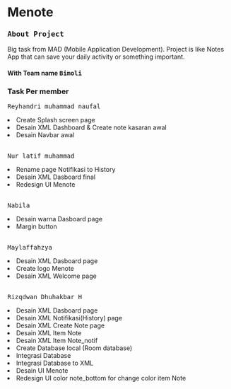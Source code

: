 <h1>Menote</h1>
<h3><kbd><strong>About Project</kbd></strong><br></kbd></h3>
Big task from MAD (Mobile Application Development). Project is like Notes App that can save your daily activity or something important.

<h4>With Team name <kbd>Bimoli</kbd></h4>

### Task Per member

<kbd>Reyhandri muhammad naufal</kbd>
<li>Create Splash screen page</li>
<li>Desain XML Dashboard & Create note kasaran awal</li>
<li>Desain Navbar awal </li>

<br>

<kbd>Nur latif muhammad</kbd>
<li>Rename page Notifikasi to History</li>
<li>Desain XML Dasboard final</li>
<li>Redesign UI Menote</li>

<br>

<kbd>Nabila</kbd>
<li>Desain warna Dasboard page</li>
<li>Margin button</li>

<br>

<kbd>Maylaffahzya</kbd>
<li>Desain XML Dasboard page</li>
<li>Create logo Menote</li>
<li>⁠Desain XML Welcome page</li>

<br>

<kbd>Rizqdwan Dhuhakbar H</kbd>
<li>Desain XML Dasboard page</li>
<li>Desain XML Notifikasi(History) page</li>
<li>⁠Desain XML Create Note page</li>
<li>⁠Desain XML Item Note</li>
<li>⁠Desain XML Item Note_notif</li>
<li>⁠Create Database local (Room database)</li>
<li>Integrasi Database</li>
<li>Integrasi Database to XML</li>
<li>Desain UI Menote</li>
<li>Redesign UI color note_bottom for change color item Note</li>


